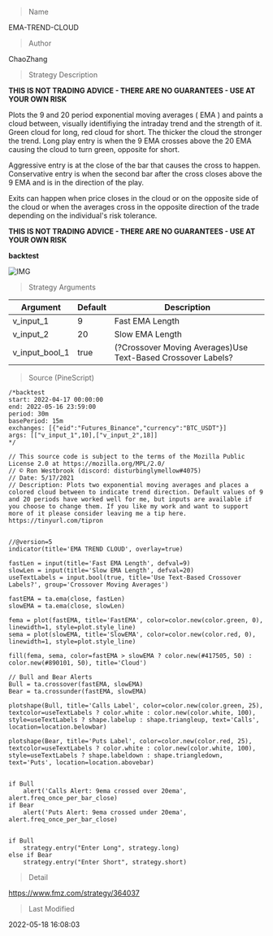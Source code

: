 
> Name

EMA-TREND-CLOUD

> Author

ChaoZhang

> Strategy Description

******THIS IS NOT TRADING ADVICE - THERE ARE NO GUARANTEES - USE AT YOUR OWN RISK******

Plots the 9 and 20 period exponential moving averages ( EMA ) and paints a cloud between, visually identifiying the intraday trend and the strength of it. Green cloud for long, red cloud for short. The thicker the cloud the stronger the trend. Long play entry is when the 9 EMA crosses above the 20 EMA causing the cloud to turn green, opposite for short.

Aggressive entry is at the close of the bar that causes the cross to happen. Conservative entry is when the second bar after the cross closes above the 9 EMA and is in the direction of the play.

Exits can happen when price closes in the cloud or on the opposite side of the cloud or when the averages cross in the opposite direction of the trade depending on the individual's risk tolerance.

******THIS IS NOT TRADING ADVICE - THERE ARE NO GUARANTEES - USE AT YOUR OWN RISK******

**backtest**

 ![IMG](https://www.fmz.com/upload/asset/184ea44f346ab988372.png) 

> Strategy Arguments



|Argument|Default|Description|
|----|----|----|
|v_input_1|9|Fast EMA Length|
|v_input_2|20|Slow EMA Length|
|v_input_bool_1|true|(?Crossover Moving Averages)Use Text-Based Crossover Labels?|


> Source (PineScript)

``` pinescript
/*backtest
start: 2022-04-17 00:00:00
end: 2022-05-16 23:59:00
period: 30m
basePeriod: 15m
exchanges: [{"eid":"Futures_Binance","currency":"BTC_USDT"}]
args: [["v_input_1",10],["v_input_2",18]]
*/

// This source code is subject to the terms of the Mozilla Public License 2.0 at https://mozilla.org/MPL/2.0/
// © Ron Westbrook (discord: disturbinglymellow#4075)
// Date: 5/17/2021
// Description: Plots two exponential moving averages and places a colored cloud between to indicate trend direction. Default values of 9 and 20 periods have worked well for me, but inputs are available if you choose to change them. If you like my work and want to support more of it please consider leaving me a tip here. https://tinyurl.com/tipron


//@version=5
indicator(title='EMA TREND CLOUD', overlay=true)

fastLen = input(title='Fast EMA Length', defval=9)
slowLen = input(title='Slow EMA Length', defval=20)
useTextLabels = input.bool(true, title='Use Text-Based Crossover Labels?', group='Crossover Moving Averages')

fastEMA = ta.ema(close, fastLen)
slowEMA = ta.ema(close, slowLen)

fema = plot(fastEMA, title='FastEMA', color=color.new(color.green, 0), linewidth=1, style=plot.style_line)
sema = plot(slowEMA, title='SlowEMA', color=color.new(color.red, 0), linewidth=1, style=plot.style_line)

fill(fema, sema, color=fastEMA > slowEMA ? color.new(#417505, 50) : color.new(#890101, 50), title='Cloud')

// Bull and Bear Alerts
Bull = ta.crossover(fastEMA, slowEMA)
Bear = ta.crossunder(fastEMA, slowEMA)

plotshape(Bull, title='Calls Label', color=color.new(color.green, 25), textcolor=useTextLabels ? color.white : color.new(color.white, 100), style=useTextLabels ? shape.labelup : shape.triangleup, text='Calls', location=location.belowbar)

plotshape(Bear, title='Puts Label', color=color.new(color.red, 25), textcolor=useTextLabels ? color.white : color.new(color.white, 100), style=useTextLabels ? shape.labeldown : shape.triangledown, text='Puts', location=location.abovebar)


if Bull
    alert('Calls Alert: 9ema crossed over 20ema', alert.freq_once_per_bar_close)
if Bear
    alert('Puts Alert: 9ema crossed under 20ema', alert.freq_once_per_bar_close)


if Bull
    strategy.entry("Enter Long", strategy.long)
else if Bear
    strategy.entry("Enter Short", strategy.short)
```

> Detail

https://www.fmz.com/strategy/364037

> Last Modified

2022-05-18 16:08:03
